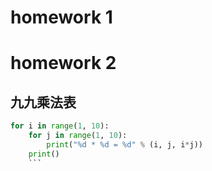 # homework 1

# homework 2
## 九九乘法表
```python
for i in range(1, 10):
    for j in range(1, 10):
        print("%d * %d = %d" % (i, j, i*j))
    print()
    ```
